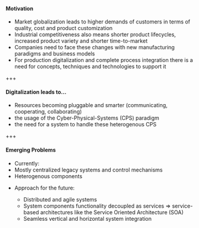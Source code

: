 #### Motivation
* Market globalization leads to higher demands of customers in terms of quality, cost and product customization
* Industrial competitiveness also means shorter product lifecycles, increased product variety and shorter time-to-market
* Companies need to face these changes with new manufacturing paradigms and business models
* For production digitalization and complete process integration there is a need for concepts, techniques and technologies to support it

+++
#### Digitalization leads to...
* Resources becoming pluggable and smarter (communicating, cooperating, collaborating)
* the usage of the Cyber-Physical-Systems (CPS) paradigm
* the need for a system to handle these heterogenous CPS

+++
#### Emerging Problems
* Currently:
 * Mostly centralized legacy systems and control mechanisms
 * Heterogenous components

<ul class="fragment" data-fragment-index="1">
  <li>Approach for the future:</li>
  <ul>
    <li>Distributed and agile systems</li>
    <li>System components functionality decoupled as services => service-based architectures like the Service Oriented Architecture (SOA)</li>
    <li>Seamless vertical and horizontal system integration</li>
  </ul>
</ul>
